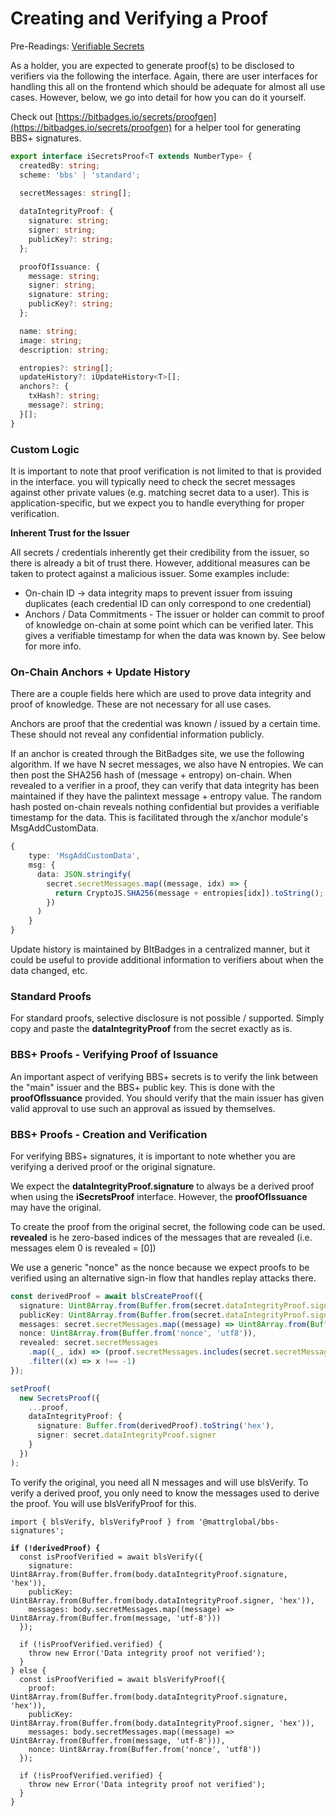 # Creating and Verifying a Proof

Pre-Readings: [Verifiable Secrets](./)

As a holder, you are expected to generate proof(s) to be disclosed to verifiers via the following the interface. Again, there are user interfaces for handling this all on the frontend which should be adequate for almost all use cases. However, below, we go into detail for how you can do it yourself.

Check out [https://bitbadges.io/secrets/proofgen](https://bitbadges.io/secrets/proofgen) for a helper tool for generating BBS+ signatures.

```typescript
export interface iSecretsProof<T extends NumberType> {
  createdBy: string;
  scheme: 'bbs' | 'standard';

  secretMessages: string[];
  
  dataIntegrityProof: {
    signature: string;
    signer: string;
    publicKey?: string;
  };

  proofOfIssuance: {
    message: string;
    signer: string;
    signature: string;
    publicKey?: string;
  };

  name: string;
  image: string;
  description: string;

  entropies?: string[];
  updateHistory?: iUpdateHistory<T>[];
  anchors?: {
    txHash?: string;
    message?: string;
  }[];
}
```

### Custom Logic

It is important to note that proof verification is not limited to that is provided in the interface. you will typically need to check the secret messages against other private values (e.g. matching secret data to a user). This is application-specific, but we expect you to handle everything for proper verification.

**Inherent Trust for the Issuer**

All secrets / credentials inherently get their credibility from the issuer, so there is already a bit of trust there. However, additional measures can be taken to protect against a malicious issuer. Some examples include:

* On-chain ID -> data integrity maps to prevent issuer from issuing duplicates (each credential ID can only correspond to one credential)
* Anchors / Data Commitments - The issuer or holder can commit to proof of knowledge on-chain at some point which can be verified later. This gives a verifiable timestamp for when the data was known by. See below for more info.

### On-Chain Anchors + Update History

There are a couple fields here which are used to prove data integrity and proof of knowledge. These are not necessary for all use cases.

Anchors are proof that the credential was known / issued by a certain time. These should not reveal any confidential information publicly.&#x20;

If an anchor is created through the BitBadges site, we use the following algorithm. If we have N secret messages, we also have N entropies. We can then post the SHA256 hash of (message + entropy) on-chain. When revealed to a verifier in a proof, they can verify that data integrity has been maintained if they have the palintext message + entropy value. The random hash posted on-chain reveals nothing confidential but provides a verifiable timestamp for the data. This is facilitated through the x/anchor module's MsgAddCustomData.

```typescript
{
    type: 'MsgAddCustomData',
    msg: {
      data: JSON.stringify(
        secret.secretMessages.map((message, idx) => {
          return CryptoJS.SHA256(message + entropies[idx]).toString();
        })
      )
    }
}
```



Update history is maintained by BItBadges in a centralized manner, but it could be useful to provide additional information to verifiers about when the data changed, etc.

### **Standard Proofs**

For standard proofs, selective disclosure is not possible / supported. Simply copy and paste the **dataIntegrityProof** from the secret exactly as is.&#x20;

### **BBS+ Proofs - Verifying Proof of Issuance**

An important aspect of verifying BBS+ secrets is to verify the link between the "main" issuer and the BBS+ public key. This is done with the **proofOfIssuance** provided. You should verify that the main issuer has given valid approval to use such an approval as issued by themselves.

### **BBS+ Proofs - Creation and Verification**

For verifying BBS+ signatures, it is important to note whether you are verifying a derived proof or the original signature.&#x20;

We expect the **dataIntegrityProof.signature** to always be a derived proof when using the **iSecretsProof** interface. However, the **proofOfIssuance** may have the original.

To create the proof from the original secret, the following code can be used. **revealed** is he zero-based indices of the messages that are revealed (i.e. messages elem 0 is revealed = \[0])

&#x20;We use a generic "nonce" as the nonce because we expect proofs to be verified using an alternative sign-in flow that handles replay attacks there.

```typescript
const derivedProof = await blsCreateProof({
  signature: Uint8Array.from(Buffer.from(secret.dataIntegrityProof.signature, 'hex')),
  publicKey: Uint8Array.from(Buffer.from(secret.dataIntegrityProof.signer, 'hex')),
  messages: secret.secretMessages.map((message) => Uint8Array.from(Buffer.from(message, 'utf-8'))),
  nonce: Uint8Array.from(Buffer.from('nonce', 'utf8')),
  revealed: secret.secretMessages
    .map((_, idx) => (proof.secretMessages.includes(secret.secretMessages[idx]) ? idx : -1))
    .filter((x) => x !== -1)
});

setProof(
  new SecretsProof({
    ...proof,
    dataIntegrityProof: {
      signature: Buffer.from(derivedProof).toString('hex'),
      signer: secret.dataIntegrityProof.signer
    }
  })
);
```

To verify the original, you need all N messages and will use blsVerify. To verify a derived proof, you only need to know the messages used to derive the proof. You will use blsVerifyProof for this.

<pre class="language-typescript"><code class="lang-typescript">import { blsVerify, blsVerifyProof } from '@mattrglobal/bbs-signatures';
<strong>
</strong><strong>if (!derivedProof) {
</strong>  const isProofVerified = await blsVerify({
    signature: Uint8Array.from(Buffer.from(body.dataIntegrityProof.signature, 'hex')),
    publicKey: Uint8Array.from(Buffer.from(body.dataIntegrityProof.signer, 'hex')),
    messages: body.secretMessages.map((message) => Uint8Array.from(Buffer.from(message, 'utf-8')))
  });

  if (!isProofVerified.verified) {
    throw new Error('Data integrity proof not verified');
  }
} else {
  const isProofVerified = await blsVerifyProof({
    proof: Uint8Array.from(Buffer.from(body.dataIntegrityProof.signature, 'hex')),
    publicKey: Uint8Array.from(Buffer.from(body.dataIntegrityProof.signer, 'hex')),
    messages: body.secretMessages.map((message) => Uint8Array.from(Buffer.from(message, 'utf-8'))),
    nonce: Uint8Array.from(Buffer.from('nonce', 'utf8'))
  });

  if (!isProofVerified.verified) {
    throw new Error('Data integrity proof not verified');
  }
}
</code></pre>

&#x20;
